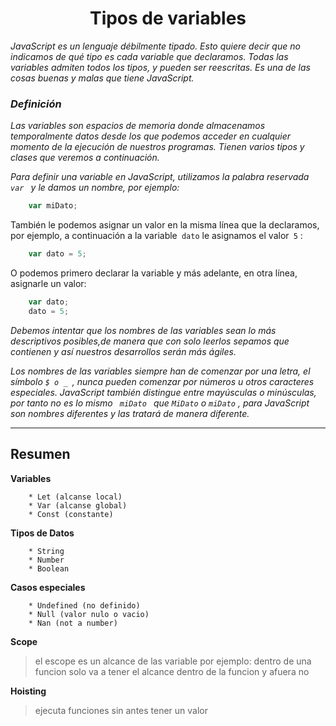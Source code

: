 <h1 align="center"> Tipos de variables </h1>

*JavaScript es un lenguaje débilmente tipado. Esto quiere decir que no indicamos de qué tipo es cada variable que declaramos. Todas las variables admiten todos los tipos, y pueden ser reescritas. Es una de las cosas buenas y malas que tiene JavaScript.*

### ***Definición***
*Las variables son espacios de memoria donde almacenamos temporalmente datos desde los que podemos acceder en cualquier momento de la ejecución de nuestros programas. Tienen varios tipos y clases que veremos a continuación.*<br>

*Para definir una variable en JavaScript, utilizamos la palabra reservada<code> var </code> y le damos un nombre, por ejemplo:*<br>   
```javascript
    var miDato;
```
También le podemos asignar un valor en la misma línea que la declaramos, por ejemplo, a continuación a la variable<code> dato</code> le asignamos el valor<code> 5</code> :
```javascript
    var dato = 5;
```
O podemos primero declarar la variable y más adelante, en otra línea, asignarle un valor:
```javascript
    var dato;
    dato = 5;
```
*Debemos intentar que los nombres de las variables sean lo más descriptivos posibles,de manera que con solo leerlos sepamos que contienen y así nuestros desarrollos serán más ágiles.* <br>

*Los nombres de las variables siempre han de comenzar por una letra, el símbolo <code>$ o _ </code>, nunca pueden comenzar por números u otros caracteres especiales. JavaScript también distingue entre mayúsculas o minúsculas, por tanto no es lo mismo <code> miDato </code> que <code>MiDato</code> o <code>miDato</code> , para JavaScript son nombres diferentes y las tratará de manera diferente.*

---
## Resumen

**Variables**

        * Let (alcanse local)
        * Var (alcanse global)
        * Const (constante)

**Tipos de Datos** 

        * String
        * Number
        * Boolean

**Casos especiales**

        * Undefined (no definido)
        * Null (valor nulo o vacio)
        * Nan (not a number)

**Scope**
> el escope es un alcance de las variable por ejemplo: dentro de una funcion solo va a tener el alcance dentro de la funcion y afuera no

**Hoisting**
> ejecuta funciones sin antes tener un valor